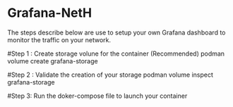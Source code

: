 # Grafana-NetH

The steps describe below are use to setup your own Grafana dashboard to monitor the traffic on your network.

 #Step 1 : Create storage volune for the container (Recommended)
 podman volume create grafana-storage
 
 #Step 2 : Validate the creation of your storage
 podman volume inspect grafana-storage
 
 #Step 3: Run  the doker-compose file to launch your container
